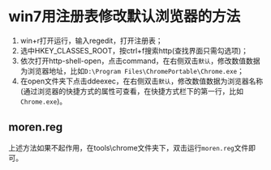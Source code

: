 
# win7用注册表修改默认浏览器的方法

1. win+r打开运行，输入regedit，打开注册表；
2. 选中HKEY_CLASSES_ROOT，按ctrl+f搜索http(查找界面只需勾选项)；
3. 依次打开http-shell-open，点击command，在右侧双击`默认`，修改数值数据为浏览器地址，比如`D:\Program Files\ChromePortable\Chrome.exe`；
4. 在open文件夹下点击ddeexec，在右侧双击`默认`，修改数值数据为浏览器名称(通过浏览器的快捷方式的属性可查看，在快捷方式栏下的第一行，比如`Chrome.exe`)。

## moren.reg

上述方法如果不起作用，在tools\chrome文件夹下，双击运行`moren.reg`文件即可。
